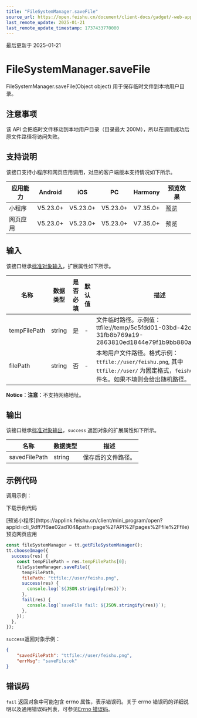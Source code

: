 ```yaml
---
title: "FileSystemManager.saveFile"
source_url: https://open.feishu.cn/document/client-docs/gadget/-web-app-api/file/file_system_manager/file_system_manager_save_file
last_remote_update: 2025-01-21
last_remote_update_timestamp: 1737433770000
---
```

最后更新于 2025-01-21

# FileSystemManager.saveFile

FileSystemManager.saveFile(Object object) 用于保存临时文件到本地用户目录。

## 注意事项

该 API 会把临时文件移动到本地用户目录（目录最大 200M），所以在调用成功后原文件路径将访问失败。

## 支持说明

该接口支持小程序和网页应用调用，对应的客户端版本支持情况如下所示。

应用能力 | Android | iOS | PC | Harmony | 预览效果
--- | --- | --- | --- | --- | ---
小程序 | V5.23.0+ | V5.23.0+ | V5.23.0+ | V7.35.0+ | [预览](https://applink.feishu.cn/client/mini_program/open?appId=cli_9dff7f6ae02ad104&path=page%2FAPI%2Fpages%2Ffile%2Ffile)
网页应用 | V5.23.0+ | V5.23.0+ | V5.23.0+ | V7.35.0+ | 预览

## 输入

该接口继承[标准对象输入](https://open.feishu.cn/document/uYjL24iN/ukzNy4SO3IjL5cjM)，扩展属性如下所示。

名称 | 数据类型 | 是否必填 | 默认值 | 描述
--- | --- | --- | --- | ---
tempFilePath | string | 是 | \- | 文件临时路径。示例值：ttfile://temp/5c5fdd01-03bd-42cf-9938-31fb8b769a19-2863810ed1844e79f1b9bb880acbxxxx.png
filePath | string | 否 | \- | 本地用户文件路径。格式示例：`ttfile://user/feishu.png`, 其中 `ttfile://user/` 为固定格式，`feishu.png` 为文件名。如果不填则会给出随机路径。  
**Notice**：**注意**：不支持网络地址。

## 输出

该接口继承[标准对象输出](https://open.feishu.cn/document/uYjL24iN/ukzNy4SO3IjL5cjM#8c92acb8)，`success` 返回对象的扩展属性如下所示。

名称 | 数据类型 | 描述
--- | --- | ---
savedFilePath | string | 保存后的文件路径。

## 示例代码

调用示例：

<md-download-code href="https://open.feishu.cn/document/uYjL24iN/uYDM04iNwQjL2ADN" mobileDisplay="none">下载示例代码</md-download-code>

<div style="display: flex">
    [预览小程序](https://applink.feishu.cn/client/mini_program/open?appId=cli_9dff7f6ae02ad104&path=page%2FAPI%2Fpages%2Ffile%2Ffile)
    预览网页应用

</div> 

```js
const fileSystemManager = tt.getFileSystemManager();
tt.chooseImage({
  success(res) {
    const tempFilePath = res.tempFilePaths[0];
    fileSystemManager.saveFile({
      tempFilePath,
      filePath: "ttfile://user/feishu.png",
      success(res) {
        console.log(`${JSON.stringify(res)}`);
      },
      fail(res) {
        console.log(`saveFile fail: ${JSON.stringify(res)}`);
      },
    });
  },
});
```

`success`返回对象示例：

```json
{
    "savedFilePath": "ttfile://user/feishu.png",
    "errMsg": "saveFile:ok"
}
```

## 错误码

`fail` 返回对象中可能包含 errno 属性，表示错误码。关于 errno 错误码的详细说明以及通用错误码列表，可参见[Errno 错误码](https://open.feishu.cn/document/uYjL24iN/uAjMuAjMuAjM/errno)。
